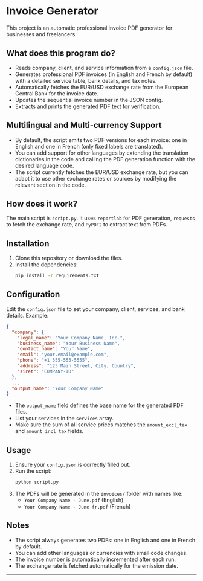 # Invoice Generator

This project is an automatic professional invoice PDF generator for businesses and freelancers.

## What does this program do?
- Reads company, client, and service information from a `config.json` file.
- Generates professional PDF invoices (in English and French by default) with a detailed service table, bank details, and tax notes.
- Automatically fetches the EUR/USD exchange rate from the European Central Bank for the invoice date.
- Updates the sequential invoice number in the JSON config.
- Extracts and prints the generated PDF text for verification.

## Multilingual and Multi-currency Support
- By default, the script emits two PDF versions for each invoice: one in English and one in French (only fixed labels are translated).
- You can add support for other languages by extending the translation dictionaries in the code and calling the PDF generation function with the desired language code.
- The script currently fetches the EUR/USD exchange rate, but you can adapt it to use other exchange rates or sources by modifying the relevant section in the code.

## How does it work?
The main script is `script.py`. It uses `reportlab` for PDF generation, `requests` to fetch the exchange rate, and `PyPDF2` to extract text from PDFs.

## Installation
1. Clone this repository or download the files.
2. Install the dependencies:
   ```bash
   pip install -r requirements.txt
   ```

## Configuration
Edit the `config.json` file to set your company, client, services, and bank details. Example:
```json
{
  "company": {
    "legal_name": "Your Company Name, Inc.",
    "business_name": "Your Business Name",
    "contact_name": "Your Name",
    "email": "your.email@example.com",
    "phone": "+1 555-555-5555",
    "address": "123 Main Street, City, Country",
    "siret": "COMPANY-ID"
  },
  ...
  "output_name": "Your Company Name"
}
```
- The `output_name` field defines the base name for the generated PDF files.
- List your services in the `services` array.
- Make sure the sum of all service prices matches the `amount_excl_tax` and `amount_incl_tax` fields.

## Usage
1. Ensure your `config.json` is correctly filled out.
2. Run the script:
   ```bash
   python script.py
   ```
3. The PDFs will be generated in the `invoices/` folder with names like:
   - `Your Company Name - June.pdf` (English)
   - `Your Company Name - June fr.pdf` (French)

## Notes
- The script always generates two PDFs: one in English and one in French by default.
- You can add other languages or currencies with small code changes.
- The invoice number is automatically incremented after each run.
- The exchange rate is fetched automatically for the emission date.

---
